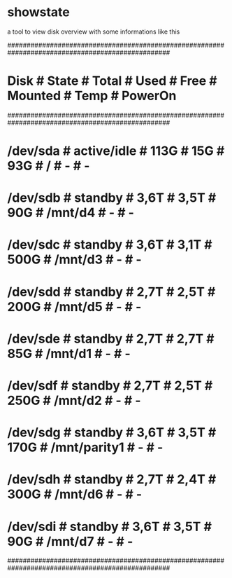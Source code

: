 # showstate

a tool to view disk overview with some informations like this

##################################################################################################
#       Disk #          State #   Total #    Used #    Free #         Mounted #  Temp #  PowerOn #
##################################################################################################
#   /dev/sda #    active/idle #    113G #     15G #     93G #               / #     - #        - #
#   /dev/sdb #        standby #    3,6T #    3,5T #     90G #         /mnt/d4 #     - #        - #
#   /dev/sdc #        standby #    3,6T #    3,1T #    500G #         /mnt/d3 #     - #        - #
#   /dev/sdd #        standby #    2,7T #    2,5T #    200G #         /mnt/d5 #     - #        - #
#   /dev/sde #        standby #    2,7T #    2,7T #     85G #         /mnt/d1 #     - #        - #
#   /dev/sdf #        standby #    2,7T #    2,5T #    250G #         /mnt/d2 #     - #        - #
#   /dev/sdg #        standby #    3,6T #    3,5T #    170G #    /mnt/parity1 #     - #        - #
#   /dev/sdh #        standby #    2,7T #    2,4T #    300G #         /mnt/d6 #     - #        - #
#   /dev/sdi #        standby #    3,6T #    3,5T #     90G #         /mnt/d7 #     - #        - #
##################################################################################################
